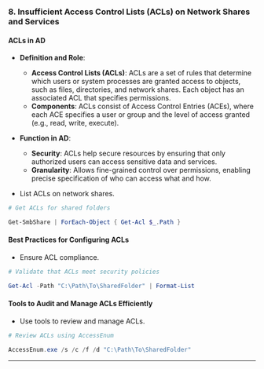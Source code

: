 ### 8. **Insufficient Access Control Lists (ACLs) on Network Shares and Services**

#### **ACLs in AD**

- **Definition and Role**:
  - **Access Control Lists (ACLs)**: ACLs are a set of rules that determine which users or system processes are granted access to objects, such as files, directories, and network shares. Each object has an associated ACL that specifies permissions.
  - **Components**: ACLs consist of Access Control Entries (ACEs), where each ACE specifies a user or group and the level of access granted (e.g., read, write, execute).
  
- **Function in AD**:
  - **Security**: ACLs help secure resources by ensuring that only authorized users can access sensitive data and services.
  - **Granularity**: Allows fine-grained control over permissions, enabling precise specification of who can access what and how.


- List ACLs on network shares.

```powershell
# Get ACLs for shared folders

Get-SmbShare | ForEach-Object { Get-Acl $_.Path }
```

#### **Best Practices for Configuring ACLs**

- Ensure ACL compliance.

```powershell
# Validate that ACLs meet security policies

Get-Acl -Path "C:\Path\To\SharedFolder" | Format-List
```

#### **Tools to Audit and Manage ACLs Efficiently**

- Use tools to review and manage ACLs.

```powershell
# Review ACLs using AccessEnum

AccessEnum.exe /s /c /f /d "C:\Path\To\SharedFolder"
```

---
